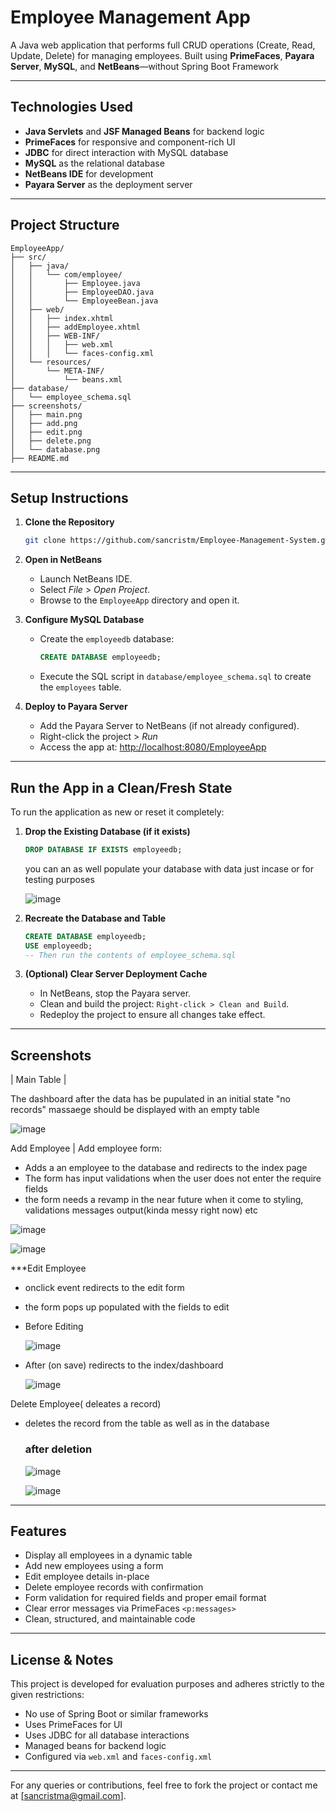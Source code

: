 # Employee Management App

A Java web application that performs full CRUD operations (Create, Read, Update, Delete) for managing employees. Built using **PrimeFaces**, **Payara Server**, **MySQL**, and **NetBeans**—without Spring Boot Framework

---

##  Technologies Used

- **Java Servlets** and **JSF Managed Beans** for backend logic
- **PrimeFaces** for responsive and component-rich UI
- **JDBC** for direct interaction with MySQL database
- **MySQL** as the relational database
- **NetBeans IDE** for development
- **Payara Server** as the deployment server

---

##  Project Structure

```
EmployeeApp/
├── src/
│   ├── java/
│   │   └── com/employee/
│   │       ├── Employee.java
│   │       ├── EmployeeDAO.java
│   │       └── EmployeeBean.java
│   ├── web/
│   │   ├── index.xhtml
│   │   ├── addEmployee.xhtml
│   │   ├── WEB-INF/
│   │   │   ├── web.xml
│   │   │   └── faces-config.xml
│   └── resources/
│       └── META-INF/
│           └── beans.xml
├── database/
│   └── employee_schema.sql
├── screenshots/
│   ├── main.png
│   ├── add.png
│   ├── edit.png
│   ├── delete.png
│   └── database.png
├── README.md
```

---

##  Setup Instructions

1. **Clone the Repository**

   ```bash
   git clone https://github.com/sancristm/Employee-Management-System.git 
   ```

2. **Open in NetBeans**

   - Launch NetBeans IDE.
   - Select *File* > *Open Project*.
   - Browse to the `EmployeeApp` directory and open it.

3. **Configure MySQL Database**

   - Create the `employeedb` database:
     ```sql
     CREATE DATABASE employeedb;
     ```
   - Execute the SQL script in `database/employee_schema.sql` to create the `employees` table.

4. **Deploy to Payara Server**

   - Add the Payara Server to NetBeans (if not already configured).
   - Right-click the project > *Run*
   - Access the app at: [http://localhost:8080/EmployeeApp](http://localhost:8080/EmployeeApp)

---

##  Run the App in a Clean/Fresh State

To run the application as new or reset it completely:

1. **Drop the Existing Database (if it exists)**
   ```sql
   DROP DATABASE IF EXISTS employeedb;
   ```
   you can an as well populate your database with data just incase or for testing purposes

   ![image](https://github.com/user-attachments/assets/c70e3f16-b26d-4f7d-8892-4efbd95a624e)


3. **Recreate the Database and Table**
   ```sql
   CREATE DATABASE employeedb;
   USE employeedb;
   -- Then run the contents of employee_schema.sql
   ```

4. **(Optional) Clear Server Deployment Cache**
   - In NetBeans, stop the Payara server.
   - Clean and build the project: `Right-click > Clean and Build`.
   - Redeploy the project to ensure all changes take effect.
  

     


---

##  Screenshots

| Main Table | 

The dashboard after the data has be pupulated in an initial state "no records" massaege should be displayed with an empty table

![image](https://github.com/user-attachments/assets/e4bf239c-c97f-4e44-9f21-8c478390fb49)



Add Employee | 
Add employee form: 
- Adds a an employee to the database and redirects to the index page
- The form has input validations when the user does not enter the require fields
- the form needs a revamp in the near future when it come to styling, validations messages output(kinda messy right now) etc 

![image](https://github.com/user-attachments/assets/57efe202-aabd-43d3-a171-c71fdbc99425)

![image](https://github.com/user-attachments/assets/c33bd064-b88a-4583-8de6-2523e0cd6c48)



***Edit Employee 
- onclick event redirects to the edit form
- the form pops up populated with the fields to edit
- Before Editing

  ![image](https://github.com/user-attachments/assets/59649e26-3145-49f7-850f-777aca0b697f)
  
  
- After (on save) redirects to the index/dashboard

  
  ![image](https://github.com/user-attachments/assets/1fdc9e7d-5ded-4cda-b6b2-ddd35e6d7e6a)


  

Delete Employee( deleates a record)
- deletes the record from the table as well as in the database
  ### after deletion
  ![image](https://github.com/user-attachments/assets/a40923bf-3387-4ff8-b066-8cc7cc89ae0a)

  
  ![image](https://github.com/user-attachments/assets/065ef69b-11f7-47f0-9be2-fbb849cef986)





---

##  Features

- Display all employees in a dynamic table
- Add new employees using a form
- Edit employee details in-place
- Delete employee records with confirmation
- Form validation for required fields and proper email format
- Clear error messages via PrimeFaces `<p:messages>`
- Clean, structured, and maintainable code

---

##  License & Notes

This project is developed for evaluation purposes and adheres strictly to the given restrictions:

- No use of Spring Boot or similar frameworks
- Uses PrimeFaces for UI
- Uses JDBC for all database interactions
- Managed beans for backend logic
- Configured via `web.xml` and `faces-config.xml`

---

For any queries or contributions, feel free to fork the project or contact me at [sancristma@gmail.com].
